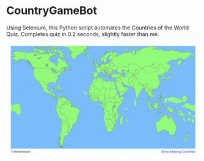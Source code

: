 # CountryGameBot


Using Selenium, this Python script automates the Countries of the World Quiz.
Completes quiz in 0.2 seconds, slightly faster than me.

![Image](screenshot.png)
